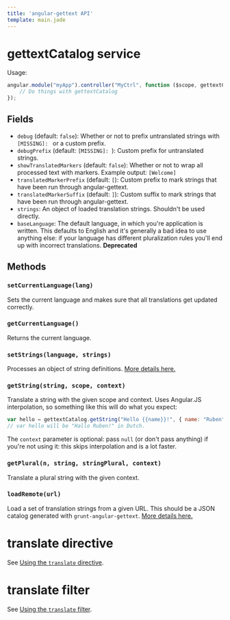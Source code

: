 ```yaml
---
title: 'angular-gettext API'
template: main.jade
---
```


# gettextCatalog service
Usage:

```js
angular.module("myApp").controller("MyCtrl", function ($scope, gettextCatalog) {
    // Do things with gettextCatalog
});
```

## Fields

* `debug` (default: `false`): Whether or not to prefix untranslated strings with `[MISSING]: ` or a custom prefix.
* `debugPrefix` (default: `[MISSING]: `): Custom prefix for untranslated strings.
* `showTranslatedMarkers` (default: `false`): Whether or not to wrap all processed text with markers. Example output: `[Welcome]`
* `translatedMarkerPrefix` (default: `[`): Custom prefix to mark strings that have been run through angular-gettext.
* `translatedMarkerSuffix` (default: `]`): Custom suffix to mark strings that have been run through angular-gettext.
* `strings`: An object of loaded translation strings. Shouldn't be used directly.
* `baseLanguage`: The default language, in which you're application is written. This defaults to English and it's generally a bad idea to use anything else: if your language has different pluralization rules you'll end up with incorrect translations. **Deprecated**

## Methods

### `setCurrentLanguage(lang)`
Sets the current language and makes sure that all translations get updated correctly.

### `getCurrentLanguage()`
Returns the current language.

### `setStrings(language, strings)`
Processes an object of string definitions. [More details here.](/dev-guide/manual-setstrings/)

### `getString(string, scope, context)`
Translate a string with the given scope and context. Uses Angular.JS interpolation, so something like this will do what you expect:

```js
var hello = gettextCatalog.getString("Hello {{name}}!", { name: "Ruben" });
// var hello will be "Hallo Ruben!" in Dutch.
```

The `context` parameter is optional: pass `null` (or don't pass anything) if you're not using it: this skips interpolation and is a lot faster.

### `getPlural(n, string, stringPlural, context)`
Translate a plural string with the given context.

### `loadRemote(url)`
Load a set of translation strings from a given URL. This should be a JSON catalog generated with `grunt-angular-gettext`. [More details here.](/dev-guide/lazy-loading/)

# translate directive
See [Using the `translate` directive](/dev-guide/annotate/).

# translate filter
See [Using the `translate` filter](/dev-guide/annotate/#attributes).
